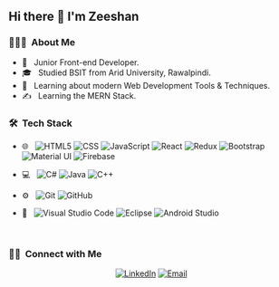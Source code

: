 <h2>Hi there 👋 I'm Zeeshan</h2>


<h3> 👨🏻‍💻 &nbsp;About Me </h3>

- 🤔 &nbsp; Junior Front-end Developer.
- 🎓 &nbsp; Studied BSIT from Arid University, Rawalpindi.
- 🌱 &nbsp; Learning about modern Web Development Tools & Techniques.
- ✍️ &nbsp; Learning the MERN Stack.

<h3> 🛠 &nbsp;Tech Stack</h3>

- 🌐 &nbsp;
  ![HTML5](https://img.shields.io/badge/-HTML5-333333?style=flat&logo=HTML5)
  ![CSS](https://img.shields.io/badge/-CSS-333333?style=flat&logo=CSS3&logoColor=1572B6)
  ![JavaScript](https://img.shields.io/badge/-JavaScript-333333?style=flat&logo=javascript)
  ![React](https://img.shields.io/badge/-React-333333?style=flat&logo=react)
  ![Redux](https://img.shields.io/badge/Redux-333333?logo=redux&logoColor=764ABC)
  ![Bootstrap](https://img.shields.io/badge/-Bootstrap-333333?style=flat&logo=bootstrap&logoColor=7952B3)
  ![Material UI](https://img.shields.io/badge/Material%20UI-333333?logo=mui&logoColor=007FFF)
  ![Firebase](https://img.shields.io/badge/Firebase-333333?logo=firebase&logoColor=FFCA28)
  
- 💻 &nbsp;
  ![C#](https://img.shields.io/badge/-CSharp-333333?style=flat&logo=c-sharp)
  ![Java](https://img.shields.io/badge/-Java-333333?style=flat&logo=Java&logoColor=007396)
  ![C++](https://img.shields.io/badge/-C++-333333?style=flat&logo=C%2B%2B&logoColor=00599C)
  
- ⚙️ &nbsp;
  ![Git](https://img.shields.io/badge/-Git-333333?style=flat&logo=git)
  ![GitHub](https://img.shields.io/badge/-GitHub-333333?style=flat&logo=github)
  
- 🔧 &nbsp;
  ![Visual Studio Code](https://img.shields.io/badge/-Visual%20Studio%20Code-333333?style=flat&logo=visual-studio-code&logoColor=007ACC)
  ![Eclipse](https://img.shields.io/badge/-Eclipse-333333?style=flat&logo=eclipse-ide&logoColor=2C2255)
  ![Android Studio](https://img.shields.io/badge/Android%20Studio-333333?logo=android&logoColor=3DDC84)


<br/>

<h3> 🤝🏻 &nbsp;Connect with Me </h3>

<p align="center">
<a href="https://www.linkedin.com/in/zeeshannasir16/"><img alt="LinkedIn" src="https://img.shields.io/badge/LinkedIn-Zeeshan%20Nasir-blue?style=flat-square&logo=linkedin"></a>
<a href="mailto:m.zeeshannasir5@gmail.com"><img alt="Email" src="https://img.shields.io/badge/Email-m.zeeshannasir5@gmail.com-blue?style=flat-square&logo=gmail"></a>
</p>

<!--   ![Node.js](https://img.shields.io/badge/-Node.js-333333?style=flat&logo=node.js) -->
